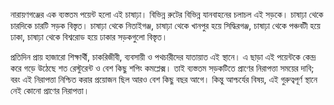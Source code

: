 নারায়ণগঞ্জের এক ব্যস্ততম পয়েন্ট হলো এই চাষাঢ়া। বিভিন্ন রুটের বিভিন্ন যানবাহনের চলাচল এই সড়কে। চাষাঢ়া থেকে চারদিকে চারটি সড়ক বিস্তৃত। চাষাঢ়া থেকে নিতাইগঞ্জ, চাষাঢ়া থেকে খানপুর হয়ে সিদ্ধিরগঞ্জ, চাষাঢ়া থেকে পঞ্চবটী হয়ে ঢাকা, চাষাঢ়া থেকে বিশ্বরোড হয়ে ঢাকার সড়কগুলো বিস্তৃত।

প্রতিদিন প্রায় হাজারো শিক্ষার্থী, চাকরিজীবী, ব্যবসায়ী ও পথচারীদের যাতায়াত এই স্থানে। এ ছাড়া এই পয়েন্টকে কেন্দ্র করে গড়ে উঠেছে শত রেস্টুরেন্ট ও বেশ কিছু শপিং কমপ্লেক্স। তাই ব্যস্ততম সড়কটিতে প্রাণের নিরাপত্তা সময়ের দাবি; বরং এই নিরাপত্তা নিশ্চিত করার প্রয়োজন ছিল আরও বেশ কিছু বছর আগে। কিন্তু আশ্চর্যের বিষয়, এই‌ গুরুত্বপূর্ণ স্থানে নেই কোনো প্রাণের নিরাপত্তা।
